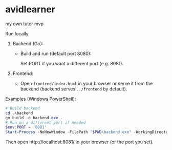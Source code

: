 # avidlearner
my own tutor mvp

Run locally
1. Backend (Go):

	- Build and run (default port 8080):

	  Set PORT if you want a different port (e.g. 8081).

2. Frontend:

	- Open `frontend/index.html` in your browser or serve it from the backend (backend serves `../frontend` by default).

Examples (Windows PowerShell):

```powershell
# Build backend
cd .\backend
go build -o backend.exe .
# Run on a different port if needed
$env:PORT = '8081'
Start-Process -NoNewWindow -FilePath "$PWD\backend.exe" -WorkingDirectory "$PWD"
```

Then open http://localhost:8081/ in your browser (or the port you set).
